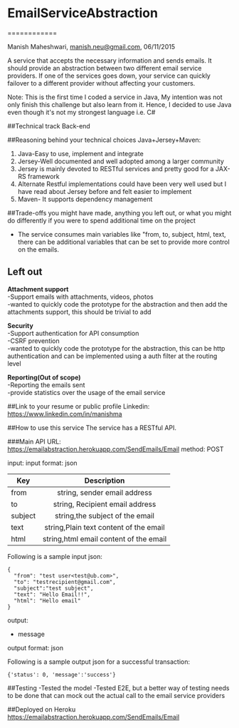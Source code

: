 # EmailServiceAbstraction
============

Manish Maheshwari, manish.neu@gmail.com, 06/11/2015


A service that accepts the necessary information and sends emails. It should provide an abstraction between two different email service providers. If one of the services goes down, your service can quickly failover to a different provider without affecting your customers.

Note: This is the first time I coded a service in Java, My intention was not only finish this challenge but also learn from it. Hence, I decided to use Java even though it's not my strongest language i.e. C#

##Technical track
Back-end

##Reasoning behind your technical choices
Java+Jersey+Maven: 

 1. Java-Easy to use, implement and integrate
 2. Jersey-Well documented and well adopted among a larger community
 3. Jersey is mainly devoted to RESTful services and pretty good for a JAX-RS framework
 4. Alternate Restful implementations could have been very well used but I have read about Jersey before and felt easier to implement
 5. Maven- It supports dependency management 


##Trade-offs you might have made, anything you left out, or what you might do differently if you were to spend additional time on the project

 - The service consumes main variables like "from, to, subject, html, text, there can be additional variables that can be set to provide more control on the emails.
 
**Left out**
----------
**Attachment support**  
-Support emails with attachments, videos, photos  
-wanted to quickly code the prototype for the abstraction and then add the attachments support, this should be trivial to add

**Security**  
-Support authentication for API consumption  
-CSRF prevention  
-wanted to quickly code the prototype for the abstraction, this can be http authentication and can be implemented using a auth filter at the routing level  

**Reporting(Out of scope)**  
-Reporting the emails sent  
-provide statistics over the usage of the email service  

##Link to your resume or public profile
Linkedin: https://www.linkedin.com/in/manishma

##How to use this service
The service has a RESTful API.

###Main API 
URL: 
https://emailabstraction.herokuapp.com/SendEmails/Email
method: POST

input: 
input format: json

| Key     |                Description            |
| --------|:-------------------------------------:|
| from    | string, sender email address          |
| to      | string, Recipient email address       |
| subject | string,the subject of the email       |
| text    | string,Plain text content of the email|
| html    | string,html email content of the email|

Following is a sample input json:
```
{
  "from": "test user<test@ub.com>",
  "to": "testrecipient@gmail.com",
  "subject":"test subject",
  "text": "Hello Email!!",
  "html": "Hello email"
}
```

output:
- message 

output format: json
 
Following is a sample output json for a successful transaction:
```
{'status': 0, 'message':'success'}
```

##Testing
-Tested the model
-Tested E2E, but a better way of testing needs to be done that can mock out the actual call to the email service providers

##Deployed on Heroku
https://emailabstraction.herokuapp.com/SendEmails/Email

